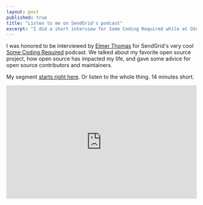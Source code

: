 ```yaml
---
layout: post
published: true
title: "Listen to me on SendGrid's podcast"
excerpt: "I did a short interview for Some Coding Required while at OSCON last Summer. Take a listen."
---
```


I was honored to be interviewed by [Elmer Thomas](https://mobile.twitter.com/thinkingserious) for SendGrid's very cool [Some Coding Required](https://soundcloud.com/somecodingrequired) podcast. We talked about my favorite open source project, how open source has impacted my life, and gave some advice for open source contributors and maintainers.

My segment [starts right here](https://soundcloud.com/somecodingrequired/podcastinit6-oscon-2018-recap#t=7:19). Or listen to the whole thing. 14 minutes short.

<iframe width="100%" height="300" scrolling="no" frameborder="no" allow="autoplay" src="https://w.soundcloud.com/player/?url=https%3A//api.soundcloud.com/tracks/563488455&color=%23ff5500&auto_play=false&hide_related=false&show_comments=true&show_user=true&show_reposts=false&show_teaser=true&visual=true"></iframe>
